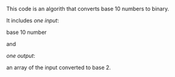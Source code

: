 This code is an algorith that converts base 10 numbers to binary.

It includes *one input*:

base 10 number

and

*one output*: 

an array of the input converted to base 2.
